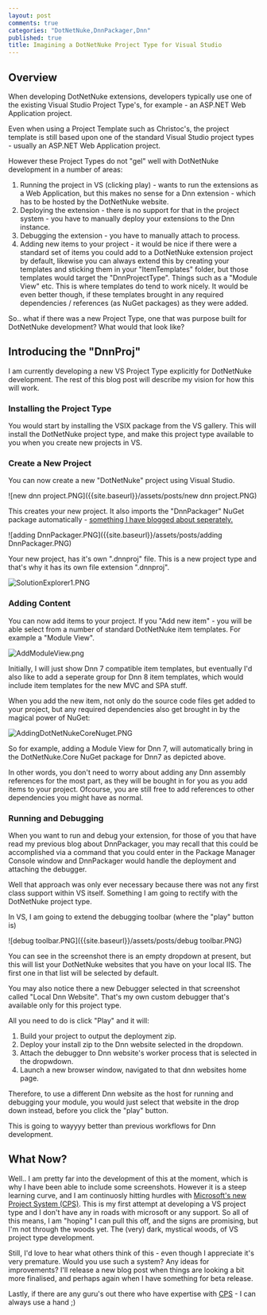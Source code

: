 ```yaml
---
layout: post
comments: true
categories: "DotNetNuke,DnnPackager,Dnn"
published: true
title: Imagining a DotNetNuke Project Type for Visual Studio
---
```


## Overview

When developing DotNetNuke extensions, developers typically use one of the existing Visual Studio Project Type's, for example - an ASP.NET Web Application project.

Even when using a Project Template such as Christoc's, the project template is still based upon one of the standard Visual Studio project types - usually an ASP.NET Web Application project.

However these Project Types do not "gel" well with DotNetNuke development in a number of areas:

1. Running the project in VS (clicking play) - wants to run the extensions as a Web Application, but this makes no sense for a Dnn extension - which has to be hosted by the DotNetNuke website.
2. Deploying the extension - there is no support for that in the project system - you have to manually deploy your extensions to the Dnn instance.
3. Debugging the extension - you have to manually attach to process.
4. Adding new items to your project - it would be nice if there were a standard set of items you could add to a DotNetNuke extension project by default, likewise you can always extend this by creating your templates and sticking them in your "ItemTemplates" folder, but those templates would target the "DnnProjectType". Things such as a "Module View" etc. This is where templates do tend to work nicely. It would be even better though, if these templates brought in any required dependencies / references (as NuGet packages) as they were added.

So.. what if there was a new Project Type, one that was purpose built for DotNetNuke development? What would that look like?

## Introducing the "DnnProj"

I am currently developing a new VS Project Type explicitly for DotNetNuke development. The rest of this blog post will describe my vision for how this will work.

### Installing the Project Type

You would start by installing the VSIX package from the VS gallery. This will install the DotNetNuke project type, and make this project type available to you when you create new projects in VS.

### Create a New Project

You can now create a new "DotNetNuke" project using Visual Studio.

![new dnn project.PNG]({{site.baseurl}}/assets/posts/new dnn project.PNG)

This creates your new project. It also imports the "DnnPackager" NuGet package automatically - [something I have blogged about seperately.](http://darrelltunnell.net/blog/2015/12/01/dnnpackager-getting-started/)

![adding DnnPackager.PNG]({{site.baseurl}}/assets/posts/adding DnnPackager.PNG)

Your new project, has it's own ".dnnproj" file. This is a new project type and that's why it has its own file extension ".dnnproj".

![SolutionExplorer1.PNG]({{site.baseurl}}/assets/posts/SolutionExplorer1.PNG)

### Adding Content

You can now add items to your project. If you "Add new item" - you will be able select from a number of standard DotNetNuke item templates. For example a "Module View". 

![AddModuleView.png]({{site.baseurl}}/assets/posts/AddModuleView.png)

Initially, I will just show Dnn 7 compatible item templates, but eventually I'd also like to add a seperate group for Dnn 8 item templates, which would include item templates for the new MVC and SPA stuff.

When you add the new item, not only do the source code files get added to your project, but any required dependencies also get brought in by the magical power of NuGet:

![AddingDotNetNukeCoreNuget.PNG]({{site.baseurl}}/assets/posts/AddingDotNetNukeCoreNuget.PNG)

So for example, adding a Module View for Dnn 7, will automatically bring in the DotNetNuke.Core NuGet package for Dnn7 as depicted above.

In other words, you don't need to worry about adding any Dnn assembly references for the most part, as they will be bought in for you as you add items to your project. Ofcourse, you are still free to add references to other dependencies you might have as normal. 

### Running and Debugging

When you want to run and debug your extension, for those of you that have read my previous blog about DnnPackager, you may recall that this could be accomplished via a command that you could enter in the Package Manager Console window and DnnPackager would handle the deployment and attaching the debugger.

Well that approach was only ever necessary because there was not any first class support within VS itself. Something I am going to rectify with the DotNetNuke project type.

In VS, I am going to extend the debugging toolbar (where the "play" button is)

![debug toolbar.PNG]({{site.baseurl}}/assets/posts/debug toolbar.PNG)

You can see in the screenshot there is an empty dropdown at present, but this will list your DotNetNuke websites that you have on your local IIS. The first one in that list will be selected by default.

You may also notice there a new Debugger selected in that screenshot called "Local Dnn Website". That's my own custom debugger that's available only for this project type. 

All you need to do is click "Play" and it will:

1. Build your project to output the deployment zip.
2. Deploy your install zip to the Dnn website selected in the dropdown.
3. Attach the debugger to Dnn website's worker process that is selected in the dropwdown.
4. Launch a new browser window, navigated to that dnn websites home page.

Therefore, to use a different Dnn website as the host for running and debugging your module, you would just select that website in the drop down instead, before you click the "play" button.

This is going to wayyyy better than previous workflows for Dnn development. 

## What Now?

Well.. I am pretty far into the development of this at the moment, which is why I have been able to include some screenshots. However it is a steep learning curve, and I am continuosly hitting hurdles with [Microsoft's new Project System (CPS)](https://github.com/Microsoft/VSProjectSystem). This is my first attempt at developing a VS project type and I don't have any in roads with microsoft or any support. So all of this means, I am "hoping" I can pull this off, and the signs are promising, but I'm not through the woods yet. The (very) dark, mystical woods, of VS project type development.

Still, I'd love to hear what others think of this - even though I appreciate it's very premature. Would you use such a system? Any ideas for improvements? I'll release a new blog post when things are looking a bit more finalised, and perhaps again when I have something for beta release. 

Lastly, if there are any guru's out there who have expertise with [CPS](https://github.com/Microsoft/VSProjectSystem) - I can always use a hand ;)



